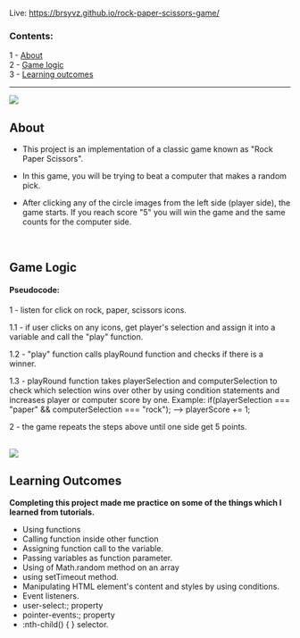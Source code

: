 Live: https://brsyvz.github.io/rock-paper-scissors-game/
### Contents:
1 - [About](#about)\
2 - [Game logic](#gl)\
3 - [Learning outcomes](#la)

---
<img src="https://user-images.githubusercontent.com/55483569/132996070-2395a763-39b0-40e3-9f32-0e233ddcfda3.png">
<h2 id="about">About</h2>

- This project is an implementation of a classic game known as "Rock Paper Scissors".

- In this game, you will be trying to beat a computer that makes a random pick.

- After clicking any of the circle images from the left side (player side), the game starts.
If you reach score "5" you will win the game and the same counts for the computer side.
<br>
<h2 id="gl">Game Logic</h2>

#### Pseudocode:

1 - listen for click on rock, paper, scissors icons.

1.1 - if user clicks on any icons, get player's selection and assign it into a variable and call the "play" function.
  
1.2 - "play" function calls playRound function and checks if there is a winner.
  
1.3 - playRound function takes playerSelection and computerSelection to check which selection wins over other by using condition statements and increases player or computer score by one. Example: if(playerSelection === "paper" && computerSelection === "rock"); --> playerScore += 1;
  
2 - the game repeats the steps above until one side get 5 points.

<br>
<img src="https://user-images.githubusercontent.com/55483569/132996075-3fde8803-45ea-49c2-9ed4-3ec11d99d36e.png">

<h2 id="la">Learning Outcomes</h2>

<b>Completing this project made me practice on some of the things which I learned from tutorials.</b>

- Using functions
- Calling function inside other function
- Assigning function call to the variable.
- Passing variables as function parameter.
- Using of Math.random method on an array
- using setTimeout method.
- Manipulating HTML element's content and styles by using conditions.
- Event listeners.
- user-select:; property
- pointer-events:; property
- :nth-child() { } selector.


